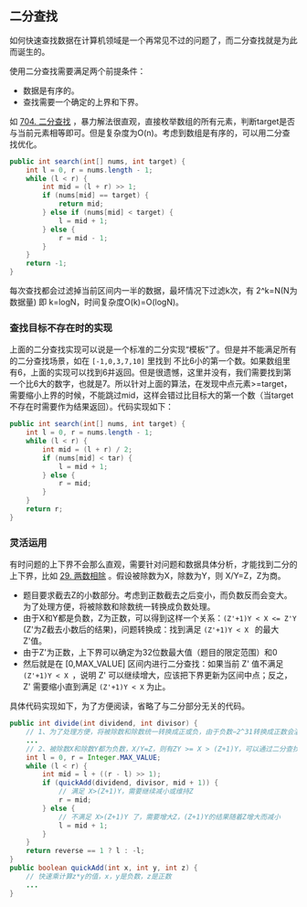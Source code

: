## 二分查找
如何快速查找数据在计算机领域是一个再常见不过的问题了，而二分查找就是为此而诞生的。

使用二分查找需要满足两个前提条件：

- 数据是有序的。
- 查找需要一个确定的上界和下界。

如 [704. 二分查找](https://leetcode-cn.com/problems/binary-search/) ，暴力解法很直观，直接枚举数组的所有元素，判断target是否与当前元素相等即可。但是复杂度为O(n)。考虑到数组是有序的，可以用二分查找优化。

```java
public int search(int[] nums, int target) {
    int l = 0, r = nums.length - 1;
    while (l < r) {
        int mid = (l + r) >> 1;
        if (nums[mid] == target) {
            return mid;
        } else if (nums[mid] < target) {
            l = mid + 1;
        } else {
            r = mid - 1;
        }
    }
    return -1;
}
```

每次查找都会过滤掉当前区间内一半的数据，最坏情况下过滤k次，有 2^k=N(N为数据量) 即 k=logN，时间复杂度O(k)=O(logN)。

### 查找目标不存在时的实现
上面的二分查找实现可以说是一个标准的二分实现“模板”了。但是并不能满足所有的二分查找场景，如在 `[-1,0,3,7,10]` 里找到 不比6小的第一个数。如果数组里有6，上面的实现可以找到6并返回。但是很遗憾，这里并没有，我们需要找到第一个比6大的数字，也就是7。所以针对上面的算法，在发现中点元素>=target，需要缩小上界的时候，不能跳过mid，这样会错过比目标大的第一个数（当target不存在时需要作为结果返回）。代码实现如下：

```java
public int search(int[] nums, int target) {
    int l = 0, r = nums.length - 1;
    while (l < r) {
        int mid = (l + r) / 2;
        if (nums[mid] < tar) {
            l = mid + 1;
        } else {
            r = mid;
        }
    }
    return r;
}
```

        


### 灵活运用
有时问题的上下界不会那么直观，需要针对问题和数据具体分析，才能找到二分的上下界，比如 [29. 两数相除](https://leetcode-cn.com/problems/divide-two-integers/) 。假设被除数为X，除数为Y，则 X/Y=Z，Z为商。

- 题目要求截去Z的小数部分。考虑到正数截去之后变小，而负数反而会变大。为了处理方便，将被除数和除数统一转换成负数处理。
- 由于X和Y都是负数，Z为正数，可以得到这样一个关系：`(Z'+1)Y < X <= Z'Y` (Z'为Z截去小数后的结果)，问题转换成：找到满足 `(Z'+1)Y < X ` 的最大Z'值。
- 由于Z'为正数，上下界可以确定为32位数最大值（题目的限定范围）和0
- 然后就是在 [0,MAX_VALUE] 区间内进行二分查找：如果当前 Z' 值不满足 `(Z'+1)Y < X `，说明 Z' 可以继续增大，应该把下界更新为区间中点；反之，Z' 需要缩小直到满足 `(Z'+1)Y < X` 为止。

具体代码实现如下，为了方便阅读，省略了与二分部分无关的代码。

```java
public int divide(int dividend, int divisor) {
    // 1、为了处理方便，将被除数和除数统一转换成正或负，由于负数−2^31转换成正数会溢出，所以选择转换成负数处理。
    ... 
    // 2、被除数X和除数Y都为负数，X/Y=Z，则有ZY >= X > (Z+1)Y，可以通过二分查找，找到满足X > (Z+1)Y的最大的Z
    int l = 0, r = Integer.MAX_VALUE;
    while (l < r) {
        int mid = l + ((r - l) >> 1);
        if (quickAdd(dividend, divisor, mid + 1)) {
            // 满足 X>(Z+1)Y，需要继续减小或维持Z
            r = mid;
        } else {
            // 不满足 X>(Z+1)Y 了，需要增大Z，(Z+1)Y的结果随着Z增大而减小
            l = mid + 1;
        }
    }
    return reverse == 1 ? l : -l;
}
public boolean quickAdd(int x, int y, int z) {
    // 快速乘计算z*y的值，x，y是负数，z是正数
    ...
}
```